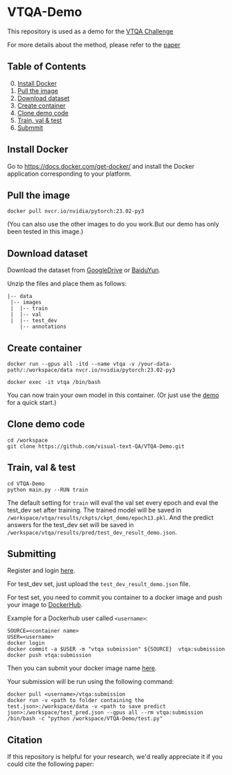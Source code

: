 # VTQA-Demo

This repository is used as a demo for the [VTQA Challenge](https://visual-text-qa.github.io/)

For more details about the method, please refer to the [paper](https://arxiv.org/abs/***)

## Table of Contents

0. [Install Docker](#Prerequisites)
0. [Pull the image](#Training)
0. [Download dataset](#Validation-and-Testing)
0. [Create container](#Pretrained-models)
0. [Clone demo code](#Pretrained-models)
0. [Train, val & test](#citation)
0. [Submmit](#citation)

## Install Docker

Go to <https://docs.docker.com/get-docker/> and install the Docker application corresponding to your platform.

## Pull the image

```
docker pull nvcr.io/nvidia/pytorch:23.02-py3
```

(You can also use the other images to do you work.But our demo has only been tested in this image.)

## Download dataset

Download the dataset from [GoogleDrive](https://drive.google.com/file/d/1UA2yYFvoWTjBoFrqKy6KxeIEnynd6qlP/view?usp=sharing) or [BaiduYun](https://pan.baidu.com/s/1mIHGO18Jhjyb2XHHsIGBeA?pwd=4dce).

Unzip the files and place them as follows:

```angular2html
|-- data
 |-- images
 |  |-- train
 |  |-- val
 |  |-- test_dev
    |-- annotations
```

## Create container

```
docker run --gpus all -itd --name vtqa -v /your-data-path/:/workspace/data nvcr.io/nvidia/pytorch:23.02-py3
```

```
docker exec -it vtqa /bin/bash
```

You can now train your own model in this container. (Or just use the [demo](https://github.com/visual-text-QA/VTQA-Demo) for a quick start.)

## Clone demo code

```
cd /workspace
git clone https://github.com/visual-text-QA/VTQA-Demo.git
```

## Train, val & test

```
cd VTQA-Demo
python main.py --RUN train
```

The default setting for `train` will eval the val set every epoch and eval the test_dev set after training. The trained model will be saved in `/workspace/vtqa/results/ckpts/ckpt_demo/epoch13.pkl`. And the predict answers for the test_dev set will be saved in `/workspace/vtqa/results/pred/test_dev_result_demo.json`.

## Submitting

Register and login [here](http://81.70.95.220:20035/).

For test_dev set, just upload the `test_dev_result_demo.json` file.

For test set, you need to commit you container to a docker image and push your image to [DockerHub](https://hub.docker.com/).

Example for a Dockerhub user called `<username>`:
```
SOURCE=<container name>
USER=<username>
docker login
docker commit -a $USER -m "vtqa submission" ${SOURCE}  vtqa:submission
docker push vtqa:submission
```

Then you can submit your docker image name [here](http://81.70.95.220:20035/).

Your submission will be run using the following command: 

```
docker pull <username>/vtqa:submission
docker run -v <path to folder containing the test.json>:/workspace/data -v <path to save predict json>:/workspace/test_pred.json --gpus all --rm vtqa:submission /bin/bash -c "python /workspace/VTQA-Demo/test.py"
```

## Citation

If this repository is helpful for your research, we'd really appreciate it if you could cite the following paper:

```

```
